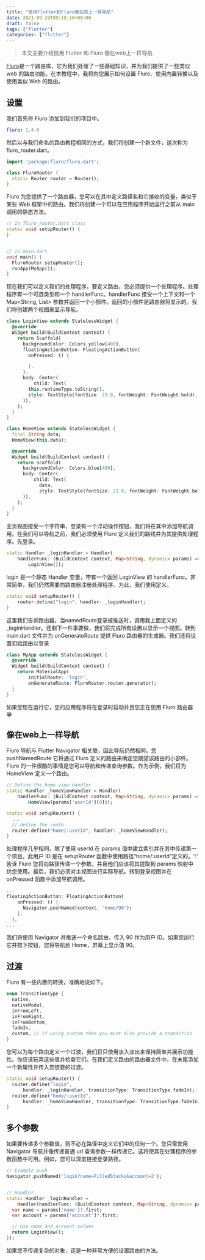 ```yaml
---
title: "使用Flutter和Fluro像在网上一样导航"
date: 2021-09-29T09:15:18+08:00
draft: false
tags: ["flutter"]
categories: ["flutter"]
---
```


> 本文主要介绍使用 Flutter 和 Fluro 像在web上一样导航

[Fluro](https://pub.dev/packages/fluro)是一个路由库，它为我们处理了一些基础知识，并为我们提供了一些类似 web 的路由功能。在本教程中，我将向您展示如何设置 Fluro、使用内置转换以及使用类似 Web 的路由。

## 设置

我们首先将 Fluro 添加到我们的项目中。

```yaml
fluro: 1.4.0
```

然后以与我们命名的路由教程相同的方式，我们将创建一个新文件，这次称为 fluro_router.dart。

```dart
import 'package:fluro/fluro.dart';

class FluroRouter {
  static Router router = Router();
}
```

Fluro 为您提供了一个路由器，您可以在其中定义路径名和它接收的变量，类似于某些 Web 框架中的路由。我们将创建一个可以在应用程序开始运行之前从 main 调用的静态方法。

```dart
// In fluro_router.dart class
static void setupRouter() {
}


// in main.dart
void main() {
  FluroRouter.setupRouter();
  runApp(MyApp());
}
```

现在我们可以定义我们的处理程序。要定义路由，您必须提供一个处理程序。处理程序有一个可选类型和一个 handlerFunc。handlerFunc 接受一个上下文和一个 Map<String, List> 参数并返回一个小部件。返回的小部件是路由器将显示的。我们将创建两个视图来显示导航。

```dart
class LoginView extends StatelessWidget {
  @override
  Widget build(BuildContext context) {
    return Scaffold(
      backgroundColor: Colors.yellow[400],
      floatingActionButton: FloatingActionButton(
        onPressed: () {

        },
      ),
      body: Center(
          child: Text(
        this.runtimeType.toString(),
        style: TextStyle(fontSize: 23.0, fontWeight: FontWeight.bold),
      )),
    );
  }
}

class HomeView extends StatelessWidget {
  final String data;
  HomeView(this.data);

  @override
  Widget build(BuildContext context) {
    return Scaffold(
      backgroundColor: Colors.blue[400],
      body: Center(
          child: Text(
            data,
            style: TextStyle(fontSize: 23.0, fontWeight: FontWeight.bold),
      )),
    );
  }
}
```

主页视图接受一个字符串，登录有一个浮动操作按钮，我们将在其中添加导航调用。在我们可以导航之前，我们必须使用 Fluro 定义我们的路线并为其提供处理程序。先登录。

```dart
static Handler _loginHandler = Handler(
    handlerFunc: (BuildContext context, Map<String, dynamic> params) =>
        LoginView());
```

login 是一个静态 Handler 变量，带有一个返回 LoginView 的 handlerFunc。非常简单，我们仍然需要向路由器注册处理程序。为此，我们使用定义。

```dart
static void setupRouter() {
    router.define("login", handler: _loginHandler);
}
```

这里我们告诉路由器，当namedRoute登录被推送时，调用我上面定义的_loginHandler。还剩下一件事要做，我们将完成所有设置以显示一个视图。转到 main.dart 文件并为 onGenerateRoute 提供 Fluro 路由器的生成器。我们还将设置初始路由以登录

```dart
class MyApp extends StatelessWidget {
  @override
  Widget build(BuildContext context) {
    return MaterialApp(
        initialRoute: 'login',
        onGenerateRoute: FluroRouter.router.generator);
  }
}
```

如果您现在运行它，您的应用程序将在登录时启动并且您正在使用 Fluro 路由器 😁

## 像在web上一样导航

Fluro 导航与 Flutter Navigator 相关联，因此导航仍然相同。您 pushNamedRoute 它将通过 Fluro 定义的路由来确定您期望该路由的小部件。Fluro 的一件很酷的事情是您可以导航和传递查询参数。作为示例，我们将为 HomeView 定义一个路由。

```dart
// Define the home view handler
static Handler _homeViewHandler = Handler(
    handlerFunc: (BuildContext context, Map<String, dynamic> params) =>
        HomeView(params['userId'][0]));

static void setupRouter() {
  ...
  // define the route
  router.define("home/:userId", handler: _homeViewHandler);
}
```

处理程序几乎相同，除了使用 userId 在 params 值中建立索引并在其中传递第一个项目。此用户 ID 是在 setupRouter 函数中使用路径“home/:userId”定义的。':' 告诉 Fluro 您将向路径传递一个参数，并且他们应该将其提取到 params 映射中供您使用。最后，我们必须对主视图进行实际导航。转到登录视图并在 onPressed 函数中添加导航调用。

```dart
...
floatingActionButton: FloatingActionButton(
    onPressed: () {
      Navigator.pushNamed(context, 'home/90');
    },
  ),
...
```

我们将使用 Navigator 并推送一个命名路由，传入 90 作为用户 ID。如果您运行它并按下按钮，您将导航到 Home，屏幕上显示值 90。

## 过渡

Fluro 有一些内置的转换，准确地说如下。

```dart
enum TransitionType {
  native,
  nativeModal,
  inFromLeft,
  inFromRight,
  inFromBottom,
  fadeIn,
  custom, // if using custom then you must also provide a transition
}
```

您可以为每个路由定义一个过渡，我们将只使用淡入淡出来保持简单并展示功能性。你应该玩弄这些值并检查它们。在我们定义路由的路由器文件中，在末尾添加一个新属性并传入您想要的过渡。

```dart
static void setupRouter() {
  router.define("login",
      handler: _loginHandler, transitionType: TransitionType.fadeIn);
  router.define("home/:userId",
      handler: _homeViewHandler, transitionType: TransitionType.fadeIn);
}
```

## 多个参数

如果要传递多个参数值，则不必在路径中定义它们中的任何一个。您只需使用 Navigator 导航并像传递普通 url 查询参数一样传递它。这将使其在处理程序的参数函数中可用。例如，您可以深度链接登录路径。

```dart
// Example push
Navigator.pushNamed('login?name=FilledStacks&account=2');


// Handler
static Handler _loginHandler =
    Handler(handlerFunc: (BuildContext context, Map<String, dynamic> params) {
  var name = params['name']?.first;
  var account = params['account']?.first;

  // Use name and account values
  return LoginView();
});
```

如果您不传递复杂的对象，这是一种非常方便的设置路由的方法。